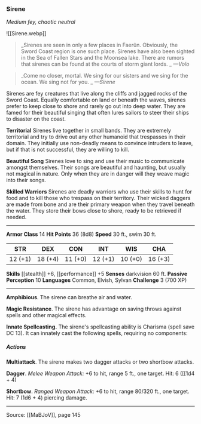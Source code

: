 ### Sirene
_Medium fey, chaotic neutral_

![[Sirene.webp]]

> _Sirenes are seen in only a few places in Faerûn. Obviously, the Sword Coast region is one such place. Sirenes have also been sighted in the Sea of Fallen Stars and the Moonsea lake. There are rumors that sirenes can be found at the courts of storm giant lords.
_
> _—Volo_

> _Come no closer, mortal. We sing for our sisters and we sing for the ocean. We sing not for you.
_
> _—Sirene_

Sirenes are fey creatures that live along the cliffs and jagged rocks of the Sword Coast. Equally comfortable on land or beneath the waves, sirenes prefer to keep close to shore and rarely go out into deep water. They are famed for their beautiful singing that often lures sailors to steer their ships to disaster on the coast.

**Territorial** Sirenes live together in small bands. They are extremely territorial and try to drive out any other humanoid that trespasses in their domain. They initially use non-deadly means to convince intruders to leave, but if that is not successful, they are willing to kill.


**Beautiful Song** Sirenes love to sing and use their music to communicate amongst themselves. Their songs are beautiful and haunting, but usually not magical in nature. Only when they are in danger will they weave magic into their songs.


**Skilled Warriors** Sirenes are deadly warriors who use their skills to hunt for food and to kill those who trespass on their territory. Their wicked daggers are made from bone and are their primary weapon when they travel beneath the water. They store their bows close to shore, ready to be retrieved if needed.






---

**Armor Class** 14
**Hit Points** 36 (8d8)
**Speed** 30 ft., swim 30 ft.

| STR     | DEX     | CON     | INT     | WIS     | CHA     |
|---------|---------|---------|---------|---------|---------|
| 12 (+1) | 18 (+4) | 11 (+0) | 12 (+1) | 10 (+0) | 16 (+3) |

**Skills** [[stealth]] +6, [[performance]] +5
**Senses** darkvision 60 ft.
**Passive Perception** 10
**Languages** Common, Elvish, Sylvan
**Challenge** 3 (700 XP)

---

**Amphibious**. The sirene can breathe air and water.

**Magic Resistance**. The sirene has advantage on saving throws against spells and other magical effects.

**Innate Spellcasting.** The sirene's spellcasting ability is Charisma (spell save DC 13). It can innately cast the following spells, requiring no components:

##### Actions
**Multiattack**. The sirene makes two dagger attacks or two shortbow attacks.

**Dagger**. _Melee Weapon Attack:_ +6 to hit, range 5 ft., one target. Hit: 6 ([[1d4 + 4)

**Shortbow**. _Ranged Weapon Attack:_ +6 to hit, range 80/320 ft., one target. Hit: 7 (1d6 + 4) piercing damage.


---

Source: [[MaBJoV]], page 145